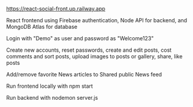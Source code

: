 
https://react-social-front.up.railway.app

React frontend using Firebase authentication, Node API for backend, and MongoDB Atlas for database

Login with "Demo" as user and password as "Welcome123"

Create new accounts, reset passwords, 
create and edit posts, cost comments and sort posts, 
upload images to posts or gallery, share, like posts

Add/remove favorite News articles to Shared public News feed

Run frontend locally with npm start 

Run backend with nodemon server.js 



